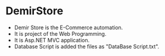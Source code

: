 # DemirStore
- Demir Store is the E-Commerce automation.
- It is project of the Web Programming.
- It is Asp.NET MVC application.
- Database Script is added the files as "DataBase Script.txt".

